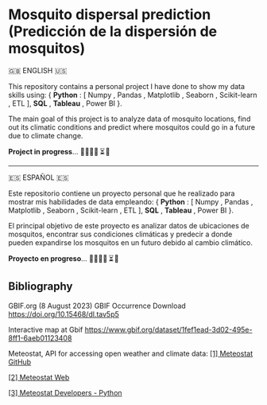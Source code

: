 # Mosquito dispersal prediction (Predicción de la dispersión de mosquitos)
🇬🇧 ENGLISH 🇺🇸

This repository contains a personal project I have done to show my data skills using: { **Python** : [ Numpy , Pandas , Matplotlib , Seaborn , Scikit-learn , ETL ], **SQL** , **Tableau** , Power BI }.

The main goal of this project is to analyze data of mosquito locations, find out its climatic conditions and predict where mosquitos could go in a future due to climate change.

**Project in progress**... 👷‍♀️👩‍💻  ⏳ 🚀 

---------------------------------------------------------------------------------

🇪🇸 ESPAÑOL 🇪🇸

Este repositorio contiene un proyecto personal que he realizado para mostrar mis habilidades de data empleando: { **Python** : [ Numpy , Pandas , Matplotlib , Seaborn , Scikit-learn , ETL ], **SQL** , **Tableau** , Power BI }.

El principal objetivo de este proyecto es analizar datos de ubicaciones de mosquitos, encontrar sus condiciones climáticas y predecir a donde pueden expandirse los mosquitos en un futuro debido al cambio climático.

**Proyecto en progreso**... 👷‍♀️👩‍💻  ⏳ 🚀 

## Bibliography
GBIF.org (8 August 2023) GBIF Occurrence Download https://doi.org/10.15468/dl.tav5p5

   Interactive map at Gbif https://www.gbif.org/dataset/1fef1ead-3d02-495e-8ff1-6aeb01123408

Meteostat, API for accessing open weather and climate data: 
[[1] Meteostat GitHub](https://github.com/meteostat/meteostat-python)

[[2] Meteostat Web](https://meteostat.net)

[[3] Meteostat Developers - Python](https://dev.meteostat.net/python/)
